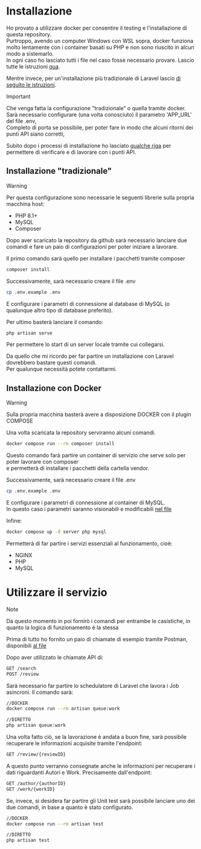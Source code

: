 # Installazione

Ho provato a utilizzare docker per consentire il testing e l'installazione di questa repository.\
Purtroppo, avendo un computer Windows con WSL sopra, docker funziona molto lentamente con i container basati su PHP e non sono riuscito in alcun modo a sistemarlo.\
In ogni caso ho lasciato tutti i file nel caso fosse necessario provare. Lascio tutte le istruzioni [qua](#installazione-con-docker).

Mentre invece, per un'installazione più tradizionale di Laravel lascio [di seguito le istruzioni](#installazione-tradizionale).

> [!IMPORTANT]
> Che venga fatta la configurazione "tradizionale" o quella tramite docker.\
> Sarà necessario configurare (una volta conosciuto) il parametro 'APP_URL' del file .env,\
> Completo di porta se possibile, per poter fare in modo che alcuni ritorni dei punti API siano corretti,

Subito dopo i processi di installazione ho lasciato [qualche riga](#utilizzare-il-servizio) per permettere di verificare e di lavorare con i punti API.


## Installazione "tradizionale"

> [!WARNING]
> Per questa configurazione sono necessarie le seguenti librerie sulla propria macchina host:
> - PHP 8.1+
> - MySQL
> - Composer

Dopo aver scaricato la repository da github sarà necessario lanciare due comandi e fare un paio di configurazioni per poter iniziare a lavorare.


Il primo comando sarà quello per installare i pacchetti tramite composer
```bash
composer install
```

Successivamente, sarà necessario creare il file .env
```bash
cp .env.example .env
```
E configurare i parametri di connessione al database di MySQL (o qualunque altro tipo di database preferito).

Per ultimo basterà lanciare il comando:
```bash
php artisan serve
```
Per permettere lo start di un server locale tramite cui collegarsi.


Da quello che mi ricordo per far partire un installazione con Laravel dovrebbero bastare questi comandi.\
Per qualunque necessità potete contattarmi.


## Installazione con Docker

> [!WARNING]
> Sulla propria macchina basterà avere a disposizione DOCKER con il plugin COMPOSE


Una volta scaricata la repository serviranno alcuni comandi.
```bash
docker compose run --rm composer install
```
Questo comando farà partire un container di servizio che serve solo per poter lavorare con composer\
e permetterà di installare i pacchetti della cartella vendor.

Successivamente, sarà necessario creare il file .env
```bash
cp .env.example .env
```
E configurare i parametri di connessione al container di MySQL.\
In questo caso i parametri saranno visionabili e modificabili [nel file](./env/mysql.env)

Infine:
```bash
docker compose up -d server php mysql 
```
Permetterà di far partire i servizi essenziali al funzionamento, cioè:
- NGINX
- PHP
- MySQL


# Utilizzare il servizio

> [!NOTE]
> Da questo momento in poi fornirò i comandi per entrambe le casistiche, in quanto la logica di funzionamento è la stessa

Prima di tutto ho fornito un paio di chiamate di esempio tramite Postman, disponibili [al file](./Postman/OpenLibraryAPI.postman_collection.json)

Dopo aver utilizzato le chiamate API di:
```bash
GET /search
POST /review
```

Sarà necessario far partire lo schedulatore di Laravel che lavora i Job asincroni.
Il comando sarà:
```bash
//DOCKER
docker compose run --rm artisan queue:work

//DIRETTO
php artisan queue:work
```

Una volta fatto ciò, se la lavorazione è andata a buon fine, sarà possibile recuperare le informazioni acquisite tramite l'endpoint:
```bash
GET /review/{reviewID}
```
A questo punto verranno consegnate anche le informazioni per recuperare i dati riguardanti Autori e Work. Precisamente dall'endpoint:
```bash
GET /author/{authorID}
GET /work/{workID}
```

Se, invece, si desidera far partire gli Unit test sarà possibile lanciare uno dei due comandi, in base a quanto è stato configurato.
```bash
//DOCKER
docker compose run --rm artisan test

//DIRETTO
php artisan test
```

